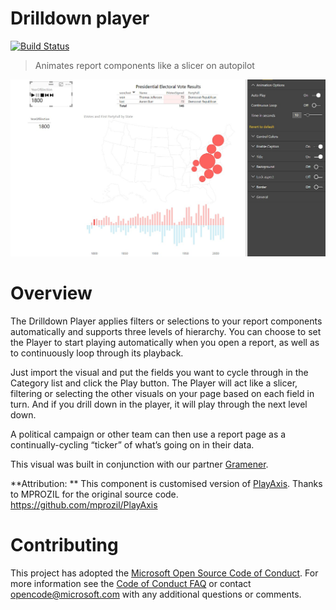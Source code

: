 # Drilldown player
[![Build Status](https://travis-ci.org/Microsoft/powerbi-visuals-drilldown-player.svg?branch=master)](https://travis-ci.org/Microsoft/powerbi-visuals-drilldown-player)

> Animates report components like a slicer on autopilot

![screenshot](assets/screenshot_1.jpg)

# Overview

The Drilldown Player applies filters or selections to your report components automatically and supports three levels of hierarchy. You can choose to set the Player to start playing automatically when you open a report, as well as to continuously loop through its playback.

Just import the visual and put the fields you want to cycle through in the Category list and click the Play button. The Player will act like a slicer, filtering or selecting the other visuals on your page based on each field in turn. And if you drill down in the player, it will play through the next level down. 

A political campaign or other team can then use a report page as a continually-cycling “ticker” of what’s going on in their data.

This visual was built in conjunction with our partner [Gramener](http://gramener.com).

**Attribution: **
This component is customised version of [PlayAxis](https://store.office.com/en-001/app.aspx?assetid=WA104380981&sourcecorrid=0e263436-a328-4060-93a1-e4d4229a0fcd&searchapppos=8&ui=en-US&rs=en-001&ad=US&appredirect=false). Thanks to MPROZIL for the original source code. https://github.com/mprozil/PlayAxis

# Contributing

This project has adopted the [Microsoft Open Source Code of Conduct](https://opensource.microsoft.com/codeofconduct/). For more information see the [Code of Conduct FAQ](https://opensource.microsoft.com/codeofconduct/faq/) or contact [opencode@microsoft.com](mailto:opencode@microsoft.com) with any additional questions or comments.
